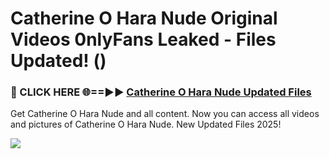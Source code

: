 # Catherine O Hara Nude Original Videos 0nlyFans Leaked - Files Updated! ()

<h3>🔴 CLICK HERE 🌐==►► <a href="https://tinyurl.com/2p9ay9w9" rel="nofollow">Catherine O Hara Nude Updated Files</a></h3>

Get Catherine O Hara Nude and all content. Now you can access all videos and pictures of Catherine O Hara Nude. New Updated Files 2025!

[![](https://i.imgur.com/KQgVmj3.gif)](https://tinyurl.com/2p9ay9w9)
